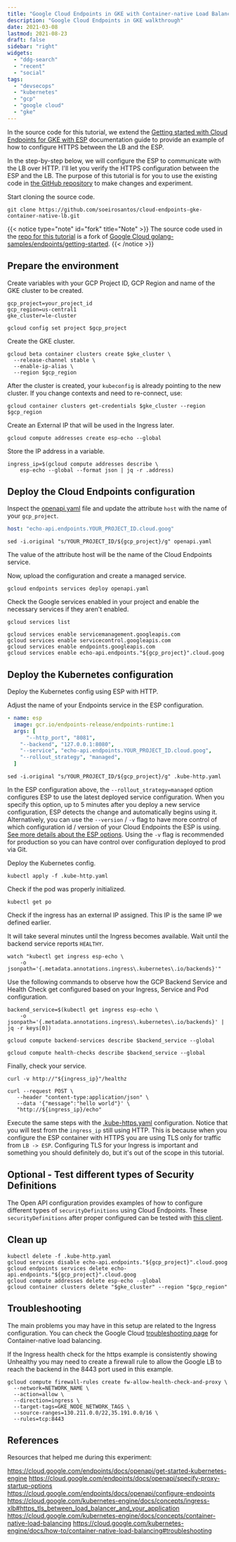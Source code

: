 ```yaml
---
title: "Google Cloud Endpoints in GKE with Container-native Load Balancing"
description: "Google Cloud Endpoints in GKE walkthrough"
date: 2021-03-08
lastmod: 2021-08-23
draft: false
sidebar: "right"
widgets:
  - "ddg-search"
  - "recent"
  - "social"
tags:
  - "devsecops"
  - "kubernetes"
  - "gcp"
  - "google cloud"
  - "gke"
---
```

In the source code for this tutorial, we extend the [Getting started with Cloud Endpoints for GKE with ESP](https://cloud.google.com/endpoints/docs/openapi/get-started-kubernetes-engine) documentation guide to provide an example of how to configure HTTPS between the LB and the ESP.

In the step-by-step below, we will configure the ESP to communicate with the LB over HTTP. I'll let you verify the HTTPS configuration between the ESP and the LB. The purpose of this tutorial is for you to use the existing code in [the GitHub repository](https://github.com/soeirosantos/cloud-endpoints-gke-container-native-lb) to make changes and experiment.

<!--more-->

Start cloning the source code.

```shell
git clone https://github.com/soeirosantos/cloud-endpoints-gke-container-native-lb.git
```

{{< notice type="note" id="fork" title="Note" >}}
The source code used in the [repo for this tutorial](https://github.com/soeirosantos/cloud-endpoints-gke-container-native-lb) is a fork of [Google Cloud golang-samples/endpoints/getting-started](github.com/GoogleCloudPlatform/golang-samples/endpoints/getting-started).
{{< /notice >}}

## Prepare the environment

Create variables with your GCP Project ID, GCP Region and name of the GKE cluster to be created.

```shell
gcp_project=your_project_id
gcp_region=us-central1
gke_cluster=le-cluster
```

```shell
gcloud config set project $gcp_project
```

Create the GKE cluster.

```shell
gcloud beta container clusters create $gke_cluster \
  --release-channel stable \
  --enable-ip-alias \
  --region $gcp_region
```

After the cluster is created, your `kubeconfig` is already pointing to the new cluster. If you change contexts and need to re-connect, use:

```shell
gcloud container clusters get-credentials $gke_cluster --region $gcp_region
```

Create an External IP that will be used in the Ingress later.

```shell
gcloud compute addresses create esp-echo --global
```

Store the IP address in a variable.

```shell
ingress_ip=$(gcloud compute addresses describe \
    esp-echo --global --format json | jq -r .address)
```

## Deploy the Cloud Endpoints configuration

Inspect the [openapi.yaml](https://github.com/soeirosantos/cloud-endpoints-gke-container-native-lb/blob/main/openapi.yaml) file and update the attribute `host` with the name of your `gcp_project`.

```yaml
host: "echo-api.endpoints.YOUR_PROJECT_ID.cloud.goog"
```

```shell
sed -i.original "s/YOUR_PROJECT_ID/${gcp_project}/g" openapi.yaml
```

The value of the attribute host will be the name of the Cloud Endpoints service.

Now, upload the configuration and create a managed service.

```shell
gcloud endpoints services deploy openapi.yaml
```

Check the Google services enabled in your project and enable the necessary services if they aren't enabled.

```shell
gcloud services list

gcloud services enable servicemanagement.googleapis.com
gcloud services enable servicecontrol.googleapis.com
gcloud services enable endpoints.googleapis.com
gcloud services enable echo-api.endpoints."${gcp_project}".cloud.goog
```

## Deploy the Kubernetes configuration

Deploy the Kubernetes config using ESP with HTTP.

Adjust the name of your Endpoints service in the ESP configuration.

```yaml
- name: esp
  image: gcr.io/endpoints-release/endpoints-runtime:1
  args: [
      "--http_port", "8081",
    "--backend", "127.0.0.1:8080",
    "--service", "echo-api.endpoints.YOUR_PROJECT_ID.cloud.goog",
    "--rollout_strategy", "managed",
  ]
```

```shell
sed -i.original "s/YOUR_PROJECT_ID/${gcp_project}/g" .kube-http.yaml
```

In the ESP configuration above, the `--rollout_strategy=managed` option configures ESP to use the latest deployed service configuration. When you specify this option, up to 5 minutes after you deploy a new service configuration, ESP detects the change and automatically begins using it. Alternatively, you can use the `--version` / `-v` flag to have more control of which configuration id / version of your Cloud Endpoints the ESP is using. [See more details about the ESP options](https://cloud.google.com/endpoints/docs/openapi/specify-proxy-startup-options). Using the `-v` flag is recommended for production so you can have control over configuration deployed to prod via Git.

Deploy the Kubernetes config.

```shell
kubectl apply -f .kube-http.yaml
```

Check if the pod was properly initialized.

```shell
kubectl get po
```

Check if the ingress has an external IP assigned. This IP is the same IP we defined earlier.

It will take several minutes until the Ingress becomes available. Wait until the backend service reports `HEALTHY`.

```shell
watch "kubectl get ingress esp-echo \
    -o jsonpath='{.metadata.annotations.ingress\.kubernetes\.io/backends}'"
```

Use the following commands to observe how the GCP Backend Service and Health Check get configured based on your Ingress, Service and Pod configuration.

```shell
backend_service=$(kubectl get ingress esp-echo \
    -o jsonpath='{.metadata.annotations.ingress\.kubernetes\.io/backends}' | jq -r keys[0])

gcloud compute backend-services describe $backend_service --global

gcloud compute health-checks describe $backend_service --global
```

Finally, check your service.

```shell
curl -v http://"${ingress_ip}"/healthz

curl --request POST \
   --header "content-type:application/json" \
   --data '{"message":"hello world"}' \
   "http://${ingress_ip}/echo"
```

Execute the same steps with the [.kube-https.yaml](https://github.com/soeirosantos/cloud-endpoints-gke-container-native-lb/blob/main/.kube-https.yaml) configuration. Notice that you will test from the `ingress_ip` still using HTTP. This is because when you configure the ESP container with HTTPS you are using TLS only for traffic from `LB -> ESP`. Configuring TLS for your Ingress is important and something you should definitely do, but it's out of the scope in this tutorial.

## Optional - Test different types of Security Definitions

The Open API configuration provides examples of how to configure different types of `securityDefinitions` using Cloud Endpoints. These `securityDefinitions` after proper configured can be tested with [this client](https://github.com/soeirosantos/cloud-endpoints-gke-container-native-lb/blob/main/client/main.go).

## Clean up

```shell
kubectl delete -f .kube-http.yaml
gcloud services disable echo-api.endpoints."${gcp_project}".cloud.goog
gcloud endpoints services delete echo-api.endpoints."${gcp_project}".cloud.goog
gcloud compute addresses delete esp-echo --global
gcloud container clusters delete "$gke_cluster" --region "$gcp_region"
```

## Troubleshooting

The main problems you may have in this setup are related to the Ingress configuration. You can check the Google Cloud [troubleshooting page](https://cloud.google.com/kubernetes-engine/docs/how-to/container-native-load-balancing#troubleshooting) for Container-native load balancing.

If the Ingress health check for the https example is consistently showing Unhealthy you may need to create a firewall rule to allow the Google LB to reach the backend in the 8443 port used in this example.

```shell
gcloud compute firewall-rules create fw-allow-health-check-and-proxy \
  --network=NETWORK_NAME \
  --action=allow \
  --direction=ingress \
  --target-tags=GKE_NODE_NETWORK_TAGS \
  --source-ranges=130.211.0.0/22,35.191.0.0/16 \
  --rules=tcp:8443
 ```

## References

Resources that helped me during this experiment:

https://cloud.google.com/endpoints/docs/openapi/get-started-kubernetes-engine
https://cloud.google.com/endpoints/docs/openapi/specify-proxy-startup-options
https://cloud.google.com/endpoints/docs/openapi/configure-endpoints
https://cloud.google.com/kubernetes-engine/docs/concepts/ingress-xlb#https_tls_between_load_balancer_and_your_application
https://cloud.google.com/kubernetes-engine/docs/concepts/container-native-load-balancing
https://cloud.google.com/kubernetes-engine/docs/how-to/container-native-load-balancing#troubleshooting
